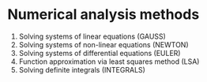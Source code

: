 # Numerical analysis methods

1. Solving systems of linear equations (GAUSS)
2. Solving systems of non-linear equations (NEWTON)
3. Solving systems of differential equations (EULER)
4. Function approximation via least squares method (LSA)
5. Solving definite integrals (INTEGRALS)
